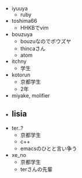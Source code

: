 - iyuuya
  - ruby
- toshima66
  - HHKBでvim
- bouzuya
  - bouzuなのでボウズヤ
  - thincaさん
  - atom
- itchny
  - 学生
- kotorun
  - 京都学生
  - 2年
- miyake, molifier
- lisia
  - 
- ter..?
  - 京都学生
  - c++
  - emacsのひとと言い争う
- xe_no
  - 京都学生
  - terさんの先輩
